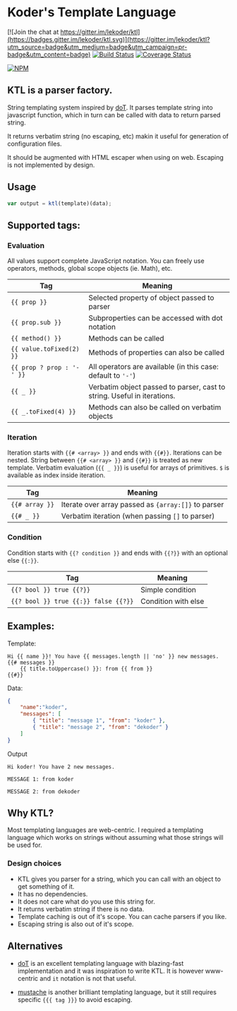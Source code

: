 # Koder's Template Language

[![Join the chat at https://gitter.im/lekoder/ktl](https://badges.gitter.im/lekoder/ktl.svg)](https://gitter.im/lekoder/ktl?utm_source=badge&utm_medium=badge&utm_campaign=pr-badge&utm_content=badge)
[![Build Status](https://travis-ci.org/lekoder/ktl.svg?branch=master)](https://travis-ci.org/lekoder/ktl)
[![Coverage Status](https://coveralls.io/repos/github/lekoder/ktl/badge.svg?branch=master)](https://coveralls.io/github/lekoder/ktl?branch=master)

[![NPM](https://nodei.co/npm/ktl.png?downloads=true&downloadRank=true&stars=true)](https://nodei.co/npm/ktl/)
## KTL is a parser factory.

String templating system inspired by [doT](https://github.com/olado/doT/). It parses template
string into javascript function, which in turn can be called with data to return parsed string.

It returns verbatim string (no escaping, etc) makin it useful for generation of configuration files.

It should be augmented with HTML escaper when using on web. Escaping is not implemented by design. 

## Usage
```javascript
var output = ktl(template)(data);
```

## Supported tags:
### Evaluation
All values support complete JavaScript notation. You can freely use operators, methods, global scope
objects (ie. Math), etc.

|Tag                        | Meaning
|---------------------------|--------------------------------------------------------------
|`{{ prop }}`               | Selected property of object passed to parser
|`{{ prop.sub }}`           | Subproperties can be accessed with dot notation
|`{{ method() }}`           | Methods can be called
|`{{ value.toFixed(2) }}`   | Methods of properties can also be called
|`{{ prop ? prop : '-' }}`  | All operators are available (in this case: default to `'-'`)
|`{{ _ }}`                  | Verbatim object passed to parser, cast to string. Useful in iterations. 
|`{{ _.toFixed(4) }}`       | Methods can also be called on verbatim objects

### Iteration
Iteration starts with `{{# <array> }}` and ends with `{{#}}`. Iterations can be nested. String
between `{{# <array> }}` and `{{#}}` is treated as new template. Verbatim evaluation (`{{ _ }}`) is
useful for arrays of primitives. `$` is available as index inside iteration.

|Tag                        | Meaning
|---------------------------|--------------------------------------------------------------
|`{{# array }}`             | Iterate over array passed as `{array:[]}` to parser
|`{{# _ }}`                 | Verbatim iteration (when passing `[]` to parser)

### Condition
Condition starts with `{{? condition }}` and ends with `{{?}}` with an optional else `{{:}}`.

|Tag                                  | Meaning
|-------------------------------------|--------------------------------------------------------------
|`{{? bool }} true {{?}}`             | Simple condition
|`{{? bool }} true {{:}} false {{?}}` | Condition with else

## Examples:

Template:
```ktl
Hi {{ name }}! You have {{ messages.length || 'no' }} new messages.
{{# messages }}
    {{ title.toUppercase() }}: from {{ from }}
{{#}} 
```
Data:
```json
{
    "name":"koder",
    "messages": [
        { "title": "message 1", "from": "koder" },
        { "title": "message 2", "from": "dekoder" }       
    ]
}   

```
Output
```
Hi koder! You have 2 new messages.

MESSAGE 1: from koder

MESSAGE 2: from dekoder
```

## Why KTL?

Most templating languages are web-centric. I required a templating language which works on strings
without assuming what those strings will be used for.

### Design choices

* KTL gives you parser for a string, which you can call with an object to get something of it.
* It has no dependencies.
* It does not care what do you use this string for.
* It returns verbatim string if there is no data.
* Template caching is out of it's scope. You can cache parsers if you like.
* Escaping string is also out of it's scope. 

## Alternatives

* [doT](https://github.com/olado/doT/) is an excellent templating language with blazing-fast
implementation and it was inspiration to write KTL. It is however www-centric and `it` notation
is not that useful.

* [mustache](https://mustache.github.io/) is another brilliant templating language, but it still
requires specific `{{{ tag }}}` to avoid escaping.
